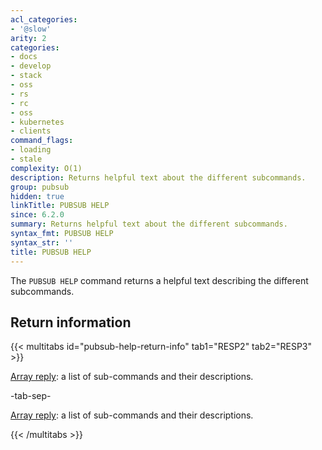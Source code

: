 ```yaml
---
acl_categories:
- '@slow'
arity: 2
categories:
- docs
- develop
- stack
- oss
- rs
- rc
- oss
- kubernetes
- clients
command_flags:
- loading
- stale
complexity: O(1)
description: Returns helpful text about the different subcommands.
group: pubsub
hidden: true
linkTitle: PUBSUB HELP
since: 6.2.0
summary: Returns helpful text about the different subcommands.
syntax_fmt: PUBSUB HELP
syntax_str: ''
title: PUBSUB HELP
---
```

The `PUBSUB HELP` command returns a helpful text describing the different subcommands.

## Return information

{{< multitabs id="pubsub-help-return-info" 
    tab1="RESP2" 
    tab2="RESP3" >}}

[Array reply](../../develop/reference/protocol-spec#arrays): a list of sub-commands and their descriptions.

-tab-sep-

[Array reply](../../develop/reference/protocol-spec#arrays): a list of sub-commands and their descriptions.

{{< /multitabs >}}
